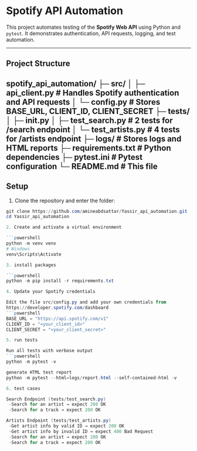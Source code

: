 # Spotify API Automation

This project automates testing of the **Spotify Web API** using Python and `pytest`. It demonstrates authentication, API requests, logging, and test automation.

---

## Project Structure
spotify_api_automation/
├─ src/
│ ├─ api_client.py # Handles Spotify authentication and API requests
│ └─ config.py # Stores BASE_URL, CLIENT_ID, CLIENT_SECRET
├─ tests/
│ ├─ init.py
│ ├─ test_search.py # 2 tests for /search endpoint
│ └─ test_artists.py # 4 tests for /artists endpoint
├─ logs/ # Stores logs and HTML reports
├─ requirements.txt # Python dependencies
├─ pytest.ini # Pytest configuration
└─ README.md # This file
---

## Setup

1. Clone the repository and enter the folder:

```powershell
git clone https://github.com/amineabdsattar/Yassir_api_automation.git
cd Yassir_api_automation

2. Create and activate a virtual environment

```powershell
python -m venv venv
# Windows
venv\Scripts\Activate

3. install packages

```powershell
python -m pip install -r requirements.txt

4. Update your Spotify credentials

Edit the file src/config.py and add your own credentials from
https://developer.spotify.com/dashboard
```powershell
BASE_URL = "https://api.spotify.com/v1"
CLIENT_ID = "<your_client_id>"
CLIENT_SECRET = "<your_client_secret>"

5. run tests

Run all tests with verbose output
```powershell
python -m pytest -v

generate HTML test report
python -m pytest --html=logs/report.html --self-contained-html -v

6. test cases

Search Endpoint (tests/test_search.py)
 -Search for an artist → expect 200 OK
 -Search for a track → expect 200 OK

Artists Endpoint (tests/test_artists.py)
 -Get artist info by valid ID → expect 200 OK
 -Get artist info by invalid ID → expect 400 Bad Request
 -Search for an artist → expect 200 OK
 -Search for a track → expect 200 OK

 